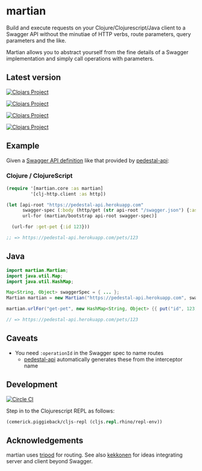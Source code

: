 # martian
Build and execute requests on your Clojure/Clojurescript/Java client to a Swagger API without the minutiae
of HTTP verbs, route parameters, query parameters and the like.

Martian allows you to abstract yourself from the fine details of a Swagger implementation and simply call
operations with parameters.

## Latest version
[![Clojars Project](https://img.shields.io/clojars/v/martian.svg)](https://clojars.org/martian)

[![Clojars Project](https://img.shields.io/clojars/v/martian-clj-http.svg)](https://clojars.org/martian-clj-http)

[![Clojars Project](https://img.shields.io/clojars/v/martian-httpkit.svg)](https://clojars.org/martian-httpkit)

[![Clojars Project](https://img.shields.io/clojars/v/martian-test.svg)](https://clojars.org/martian-test)


## Example
Given a [Swagger API definition](https://pedestal-api.herokuapp.com/swagger.json)
like that provided by [pedestal-api](https://github.com/oliyh/pedestal-api):

### Clojure / ClojureScript
```clojure
(require '[martian.core :as martian]
         '[clj-http.client :as http])

(let [api-root "https://pedestal-api.herokuapp.com"
      swagger-spec (:body (http/get (str api-root "/swagger.json") {:as :json}))
      url-for (martian/bootstrap api-root swagger-spec)]

  (url-for :get-pet {:id 123}))

;; => https://pedestal-api.herokuapp.com/pets/123
```

## Java

```java
import martian.Martian;
import java.util.Map;
import java.util.HashMap;

Map<String, Object> swaggerSpec = { ... };
Martian martian = new Martian("https://pedestal-api.herokuapp.com", swaggerSpec);

martian.urlFor("get-pet", new HashMap<String, Object> {{ put("id", 123); }});

// => https://pedestal-api.herokuapp.com/pets/123
```

## Caveats
- You need `:operationId` in the Swagger spec to name routes
  - [pedestal-api](https://github.com/oliyh/pedestal-api) automatically generates these from the interceptor name

## Development
[![Circle CI](https://circleci.com/gh/oliyh/martian.svg?style=svg)](https://circleci.com/gh/oliyh/martian)

Step in to the Clojurescript REPL as follows:
```clojure
(cemerick.piggieback/cljs-repl (cljs.repl.rhino/repl-env))
```

## Acknowledgements
martian uses [tripod](https://github.com/frankiesardo/tripod) for routing.
See also [kekkonen](https://github.com/metosin/kekkonen) for ideas integrating server and client beyond Swagger.
